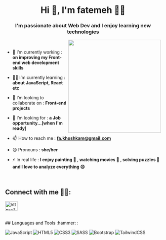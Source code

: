 <h1 align="center">Hi 👋, I'm fatemeh 👩‍💻</h1>
<h3 align="center">I'm passionate about Web Dev and I enjoy learning new technologies</h3>

<img align="right" src="https://media2.giphy.com/media/1sgetPM00wWqJpVUTl/giphy.gif?cid=790b761190636cc0093e604bfc9368fd9b37e387670e3e42&rid=giphy.gif&ct=s" width="300"/>
<br />

- 🔭 I’m currently working : **on improving my Front-end web development skills**

- 👩‍💻 I’m currently learning : **about JavaScript, React etc**

- 👯 I’m looking to collaborate on : **Front-end projects**

- 🤝 I’m looking for : **a Job opportunity...[when I'm ready]**

- 📫 How to reach me : **fa.khoshkam@gmail.com**

- 😄 Pronouns : **she/her**

- ⚡ In real life : **I enjoy painting 🎨 , watching movies 🎥 , solving puzzles 🧩 and I love to analyze everything 😍**
<br />

## Connect with me 🙋‍♀️: 

<p align="left">
<a href="https://linkedin.com/in/https://www.linkedin.com/in/fatemeh-khoshkam/" target="blank"><img align="center" src="https://raw.githubusercontent.com/rahuldkjain/github-profile-readme-generator/master/src/images/icons/Social/linked-in-alt.svg" alt="https://www.linkedin.com/in/fatemeh-khoshkam/" height="30" width="40" /></a>
</p>
<br />
## Languages and Tools :hammer: :

![JavaScript](https://img.shields.io/badge/javascript-%23323330.svg?style=for-the-badge&logo=javascript&logoColor=%23F7DF1E)
![HTML5](https://img.shields.io/badge/html5-%23E34F26.svg?style=for-the-badge&logo=html5&logoColor=white)
![CSS3](https://img.shields.io/badge/css3-%231572B6.svg?style=for-the-badge&logo=css3&logoColor=white)
![SASS](https://img.shields.io/badge/SASS-hotpink.svg?style=for-the-badge&logo=SASS&logoColor=white)
![Bootstrap](https://img.shields.io/badge/bootstrap-%23563D7C.svg?style=for-the-badge&logo=bootstrap&logoColor=white)
![TailwindCSS](https://img.shields.io/badge/tailwindcss-%2338B2AC.svg?style=for-the-badge&logo=tailwind-css&logoColor=white)

